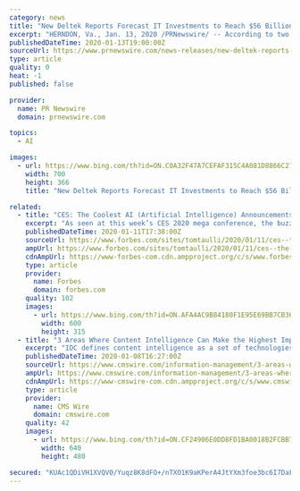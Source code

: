 ```yaml
---
category: news
title: "New Deltek Reports Forecast IT Investments to Reach $56 Billion for the Department of Defense and $11 Billion for the Intelligence Community By 2024"
excerpt: "HERNDON, Va., Jan. 13, 2020 /PRNewswire/ -- According to two new reports from Deltek, Information Technology spending by Department of Defense (DOD) and Intelligence Community (IC) agencies will continue to grow as they work to keep pace with the evolution of both the threat landscape and technology development."
publishedDateTime: 2020-01-13T19:00:00Z
sourceUrl: https://www.prnewswire.com/news-releases/new-deltek-reports-forecast-it-investments-to-reach-56-billion-for-the-department-of-defense-and-11-billion-for-the-intelligence-community-by-2024-300981769.html
type: article
quality: 0
heat: -1
published: false

provider:
  name: PR Newswire
  domain: prnewswire.com

topics:
  - AI

images:
  - url: https://www.bing.com/th?id=ON.C0A32F47A7CEFAF315C4A081D8866C27
    width: 700
    height: 366
    title: "New Deltek Reports Forecast IT Investments to Reach $56 Billion for the Department of Defense and $11 Billion for the Intelligence Community By 2024"

related:
  - title: "CES: The Coolest AI (Artificial Intelligence) Announcements"
    excerpt: "As seen at this week’s CES 2020 mega conference, the buzz for AI continues to be intense. Here are just a few comments from the attendees: Nichole Jordan, who is Grant Thornton’s Central region managing partner: “From AI-powered agriculture equipment to emotion-sensing technology,"
    publishedDateTime: 2020-01-11T17:38:00Z
    sourceUrl: https://www.forbes.com/sites/tomtaulli/2020/01/11/ces--the-coolest-ai-artificial-intelligence-announcements/
    ampUrl: https://www.forbes.com/sites/tomtaulli/2020/01/11/ces--the-coolest-ai-artificial-intelligence-announcements/amp/
    cdnAmpUrl: https://www-forbes-com.cdn.ampproject.org/c/s/www.forbes.com/sites/tomtaulli/2020/01/11/ces--the-coolest-ai-artificial-intelligence-announcements/amp/
    type: article
    provider:
      name: Forbes
      domain: forbes.com
    quality: 102
    images:
      - url: https://www.bing.com/th?id=ON.AFA4AC9B84180F1E95E69BB7CB36C7D6
        width: 600
        height: 315
  - title: "3 Areas Where Content Intelligence Can Make the Highest Impact"
    excerpt: "IDC defines content intelligence as a set of technologies and services that leverage artificial intelligence to carry out tasks such as reading and categorizing a document, routing a document, extracting and validating data from documents, and other tasks related to understanding and processing unstructured content. Cognilytica further ..."
    publishedDateTime: 2020-01-08T16:27:00Z
    sourceUrl: https://www.cmswire.com/information-management/3-areas-where-content-intelligence-can-make-the-highest-impact/
    ampUrl: https://www.cmswire.com/information-management/3-areas-where-content-intelligence-can-make-the-highest-impact/amp/
    cdnAmpUrl: https://www-cmswire-com.cdn.ampproject.org/c/s/www.cmswire.com/information-management/3-areas-where-content-intelligence-can-make-the-highest-impact/amp/
    type: article
    provider:
      name: CMS Wire
      domain: cmswire.com
    quality: 42
    images:
      - url: https://www.bing.com/th?id=ON.CF24906E0DD8FD1BA0018B2FCBB7E626
        width: 640
        height: 480

secured: "KUAc1QDiVH1XVQVO/Yuqz8K8dFO+/nTXO1K9aKPerA4JtYXm3foe3bc6I7DaF08mFqz08yw7iHxqEL7bApEcHE/6zk9+ei6saYysRexoXFTmm2UWRFGh/ykpFCw4LVjKO02wxyuLzR32yJ64X3yrz79F2i3c9FxAPqvZXYgbYUZ0i/J+B0U/15IFfdwLRo58xS2MtqwJA3iwrzWfqQET33X0pb8Fp/nLPIPUzu4JGwoS+qV0mYMlnuNMitlQA/OmRMn0A9vd+4ZO6FfnFDlkjw==;IdbPP5F9tytyAcKVa6KhGQ=="
---
```


